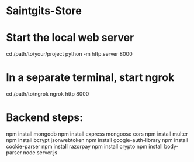 # Saintgits-Store

# Start the local web server
cd /path/to/your/project
python -m http.server 8000

# In a separate terminal, start ngrok
cd /path/to/ngrok
ngrok http 8000

# Backend steps:
npm install mongodb
npm install express mongoose cors
npm install multer
npm install bcrypt jsonwebtoken
npm install google-auth-library
npm install cookie-parser
npm install razorpay
npm install crypto
npm install body-parser
node server.js
